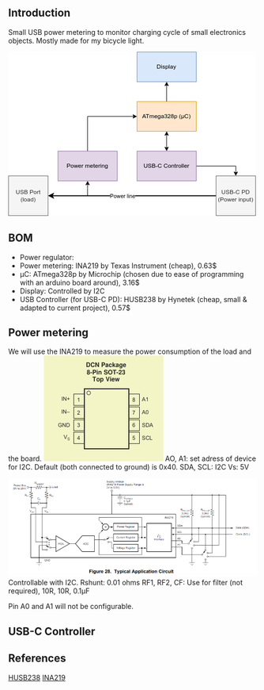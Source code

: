 
## Introduction
Small USB power metering to monitor charging cycle of small electronics objects. Mostly made for my bicycle light.

![](attachments/block-diagram-usb-power-metering.png)

## BOM
- Power regulator: 
- Power metering: INA219 by Texas Instrument (cheap), 0.63$
- µC: ATmega328p by Microchip (chosen due to ease of programming with an arduino board around), 3.16$
- Display: Controlled by I2C
- USB Controller (for USB-C PD): HUSB238 by Hynetek (cheap, small & adapted to current project), 0.57$

## Power metering
We will use the INA219 to measure the power consumption of the load and the board. 
![](attachments/ina219-pinout-packaging.png)
AO, A1: set adress of device for I2C. Default (both connected to ground) is 0x40.
SDA, SCL: I2C
Vs: 5V

![](attachments/INA219-typical-applications-circuit.png)
Controllable with I2C.
Rshunt: 0.01 ohms
RF1, RF2, CF: Use for filter (not required), 10R, 10R, 0.1µF

Pin A0 and A1 will not be configurable.

## USB-C Controller


## References
[HUSB238](https://www.hynetek.com/uploadfiles/site/219/news/aabbbbdb-48c9-4a44-a6dc-2c15f53282e6.pdf)
[INA219](https://www.ti.com/lit/ds/symlink/ina219.pdf)
